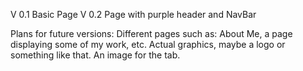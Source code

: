 V 0.1 Basic Page
V 0.2 Page with purple header and NavBar


Plans for future versions:
  Different pages such as: About Me, a page displaying some of my work, etc.
  Actual graphics, maybe a logo or something like that. An image for the tab.
